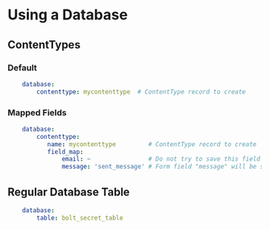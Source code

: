 Using a Database
================

## ContentTypes

### Default

```yaml
    database:
        contenttype: mycontenttype  # ContentType record to create
```

### Mapped Fields

```yaml
    database:
        contenttype:
           name: mycontenttype         # ContentType record to create
           field_map:
               email: ~                # Do not try to save this field to the ContentType
               message: 'sent_message' # Form field "message" will be saved to the ContentType field "sent_message"
```

## Regular Database Table

```yaml
    database:
        table: bolt_secret_table
```
